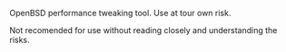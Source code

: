 OpenBSD performance tweaking tool. Use at tour own risk.

Not recomended for use without reading closely and understanding the risks. 

